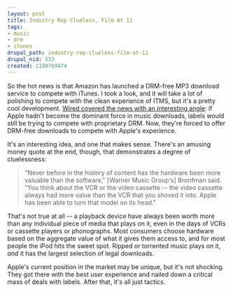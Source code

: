 ```yaml
--- 
layout: post
title: Industry Rep Clueless, Film At 11
tags: 
- music
- drm
- itunes
drupal_path: industry-rep-clueless-film-at-11
drupal_nid: 533
created: 1190769474
---
```

So the hot news is that Amazon has launched a DRM-free MP3 download service to compete with iTunes. I took a look, and it will take a lot of polishing to compete with the clean experience of ITMS, but it's a pretty cool development. <a href="http://www.wired.com/entertainment/music/news/2007/09/drm_part_one">Wired covered the news with an interesting angle</a>: if Apple hadn't become the dominant force in music downloads, labels would still be trying to compete with proprietary DRM. Now, they're forced to offer DRM-free downloads to compete with Apple's experience.

It's an interesting idea, and one that makes sense. There's an amusing money quote at the end, though, that demonstrates a degree of cluelessness:

<blockquote>"Never before in the history of content has the hardware been more valuable than the software," [Warner Music Group's] Bronfman said. "You think about the VCR or the video cassette -- the video cassette always had more value than the VCR that you shoved it into. Apple has been able to turn that model on its head." </blockquote>

That's not true at all -- a playback device have always been worth more than any individual piece of media that plays on it, even in the days of VCRs or cassette players or phonographs. Most consumers choose hardware based on the aggregate value of what it gives them access to, and for most people the iPod hits the sweet spot. Ripped or torrented music plays on it, <i>and</i> it has the largest selection of legal downloads.

Apple's current position in the market may be unique, but it's not shocking. They got there with the best user experience and nailed down a critical mass of deals with labels. After that, it's all just tactics.
